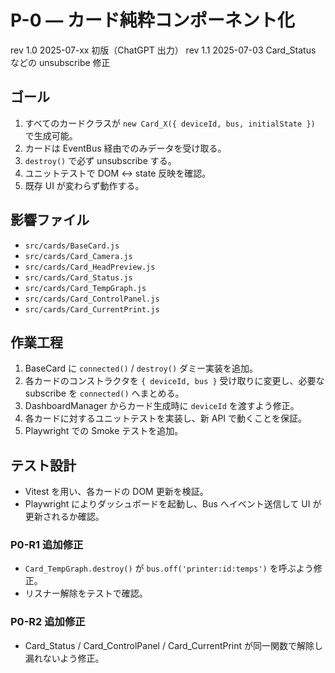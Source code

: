 # P-0 — カード純粋コンポーネント化

rev 1.0 2025-07-xx 初版（ChatGPT 出力）
rev 1.1 2025-07-03 Card_Status などの unsubscribe 修正

## ゴール
1. すべてのカードクラスが `new Card_X({ deviceId, bus, initialState })` で生成可能。
2. カードは EventBus 経由でのみデータを受け取る。
3. `destroy()` で必ず unsubscribe する。
4. ユニットテストで DOM ↔ state 反映を確認。
5. 既存 UI が変わらず動作する。

## 影響ファイル
- `src/cards/BaseCard.js`
- `src/cards/Card_Camera.js`
- `src/cards/Card_HeadPreview.js`
- `src/cards/Card_Status.js`
- `src/cards/Card_TempGraph.js`
- `src/cards/Card_ControlPanel.js`
- `src/cards/Card_CurrentPrint.js`

## 作業工程
1. BaseCard に `connected()` / `destroy()` ダミー実装を追加。
2. 各カードのコンストラクタを `{ deviceId, bus }` 受け取りに変更し、必要な subscribe を `connected()` へまとめる。
3. DashboardManager からカード生成時に `deviceId` を渡すよう修正。
4. 各カードに対するユニットテストを実装し、新 API で動くことを保証。
5. Playwright での Smoke テストを追加。

## テスト設計
- Vitest を用い、各カードの DOM 更新を検証。
- Playwright によりダッシュボードを起動し、Bus へイベント送信して UI が更新されるか確認。

### P0-R1 追加修正
- `Card_TempGraph.destroy()` が `bus.off('printer:id:temps')` を呼ぶよう修正。
- リスナー解除をテストで確認。

### P0-R2 追加修正
- Card_Status / Card_ControlPanel / Card_CurrentPrint が同一関数で解除し漏れないよう修正。

